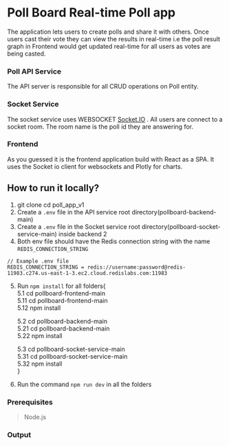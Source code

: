# Poll Board Real-time Poll app
The application lets users to create polls and share it with others. Once users cast their vote they can view the results in real-time i.e the poll result graph in Frontend would get updated real-time for all users as votes are being casted.

### Poll API Service
The API server is responsible for all CRUD operations on Poll entity.
### Socket Service
The socket service uses WEBSOCKET [Socket.IO](https://socket.io) . All users are connect to a socket room. The room name is the poll id they are answering for.
### Frontend
As you guessed it is the frontend application build with React as a SPA. It uses the Socket io client for websockets and Plotly for charts. 

## How to run it locally?
1. git clone <repo-url>
cd poll_app_v1
2. Create a `.env` file in the API service root directory(pollboard-backend-main)
3. Create a `.env` file in the Socket service root directory(pollboard-socket-service-main) inside backend 2
4. Both env file should have the Redis connection string with the name `REDIS_CONNECTION_STRING`
```
// Example .env file
REDIS_CONNECTION_STRING = redis://username:password@redis-11983.c274.us-east-1-3.ec2.cloud.redislabs.com:11983
```
5. Run `npm install` for all folders{<br>
    5.1 cd pollboard-frontend-main<br>
    5.11 cd pollboard-frontend-main<br>
    5.12 npm install<br>

    5.2 cd pollboard-backend-main<br>
    5.21 cd pollboard-backend-main<br>
    5.22 npm install<br>

    5.3 cd pollboard-socket-service-main<br>
    5.31 cd pollboard-socket-service-main<br>
    5.32 npm install<br>
}

6. Run the command `npm run dev` in all the folders

### Prerequisites
> Node.js

### Output



